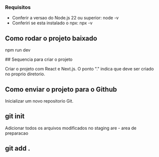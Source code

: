 ### Requisitos
 
* Conferir a versao do Node.js 22 ou superior: node -v
* Conferiri se esta instalado o npx: npx -v

## Como rodar o projeto baixado
npm run dev

## Sequencia para criar o projeto

Criar o projeto com React e Next.js. O ponto "." indica que deve ser criado no proprio diretorio.

## Como enviar o projeto para o Github

Inicializar um novo repositorio Git.
## git init

Adicionar todos os arquivos modificados no staging are - area de preparacao
## git add .

